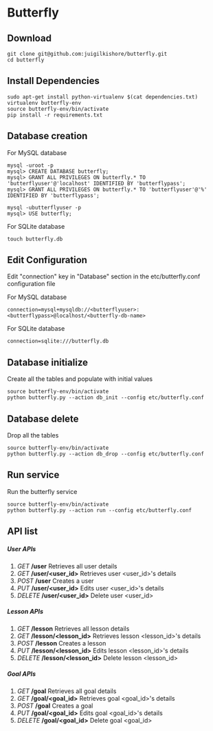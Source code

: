 Butterfly
=========

Download
--------
```commandline
git clone git@github.com:juigilkishore/butterfly.git
cd butterfly
```

Install Dependencies
--------------------
```commandline
sudo apt-get install python-virtualenv $(cat dependencies.txt)
virtualenv butterfly-env
source butterfly-env/bin/activate
pip install -r requirements.txt
```

Database creation
-----------------
For MySQL database
```commandline
mysql -uroot -p
mysql> CREATE DATABASE butterfly;
mysql> GRANT ALL PRIVILEGES ON butterfly.* TO 'butterflyuser'@'localhost' IDENTIFIED BY 'butterflypass';
mysql> GRANT ALL PRIVILEGES ON butterfly.* TO 'butterflyuser'@'%' IDENTIFIED BY 'butterflypass';

mysql -ubutterflyuser -p
mysql> USE butterfly;
```

For SQLite database
```commandline
touch butterfly.db
```

Edit Configuration
------------------
Edit "connection" key in "Database" section in the etc/butterfly.conf configuration file

For MySQL database
```commandline
connection=mysql+mysqldb://<butterflyuser>:<butterflypass>@localhost/<butterfly-db-name>
```

For SQLite database
```commandline
connection=sqlite:///butterfly.db
```

Database initialize
-------------------
Create all the tables and populate with initial values
```commandline
source butterfly-env/bin/activate
python butterfly.py --action db_init --config etc/butterfly.conf
```

Database delete
---------------
Drop all the tables
```commandline
source butterfly-env/bin/activate
python butterfly.py --action db_drop --config etc/butterfly.conf
```

Run service
-----------
Run the butterfly service
```commandline
source butterfly-env/bin/activate
python butterfly.py --action run --config etc/butterfly.conf
```

API list
--------
##### User APIs

1. *GET*      **/user**               Retrieves all user details
2. *GET*      **/user/<user_id>**     Retrieves user <user_id>'s details
3. *POST*     **/user**               Creates a user
4. *PUT*      **/user/<user_id>**     Edits user <user_id>'s details
5. *DELETE*   **/user/<user_id>**     Delete user <user_id>

##### Lesson APIs

1. *GET*      **/lesson**                 Retrieves all lesson details
2. *GET*      **/lesson/<lesson_id>**     Retrieves lesson <lesson_id>'s details
3. *POST*     **/lesson**                 Creates a lesson
4. *PUT*      **/lesson/<lesson_id>**     Edits lesson <lesson_id>'s details
5. *DELETE*   **/lesson/<lesson_id>**     Delete lesson <lesson_id>

##### Goal APIs

1. *GET*      **/goal**               Retrieves all goal details
2. *GET*      **/goal/<goal_id>**     Retrieves goal <goal_id>'s details
3. *POST*     **/goal**               Creates a goal
4. *PUT*      **/goal/<goal_id>**     Edits goal <goal_id>'s details
5. *DELETE*   **/goal/<goal_id>**     Delete goal <goal_id>
